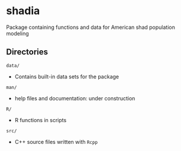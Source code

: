 # shadia

Package containing functions and data for American shad population modeling

## Directories

`data/`

* Contains built-in data sets for the package

`man/`

* help files and documentation: under construction

`R/`

* R functions in scripts

`src/`

* C++ source files written with `Rcpp`
